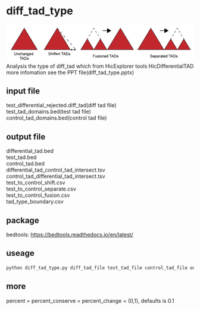 # diff_tad_type
![avatar](./tad_type_all.jpg)  
Analysis the type of diff_tad which from HicExplorer tools HicDifferentialTAD  
more infomation see the PPT file(diff_tad_type.pptx)  

## input file  
test_differential_rejected.diff_tad(diff tad file)  
test_tad_domains.bed(test tad file)  
control_tad_domains.bed(control tad file)

## output file
differential_tad.bed    
test_tad.bed    
control_tad.bed  
differential_tad_control_tad_intersect.tsv  
control_tad_differential_tad_intersect.tsv  
test_to_control_shift.csv  
test_to_control_separate.csv  
test_to_control_fusion.csv  
tad_type_boundary.csv  

## package
bedtools: https://bedtools.readthedocs.io/en/latest/

## useage
```python
python diff_tad_type.py diff_tad_file test_tad_file control_tad_file out_dir 0.1  
```

## more
percent = percent_conserve = percent_change = (0,1), defaults is 0.1
